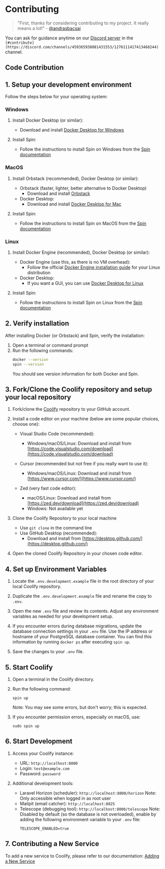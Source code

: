 # Contributing

> "First, thanks for considering contributing to my project. It really means a lot!" - [@andrasbacsai](https://github.com/andrasbacsai)

You can ask for guidance anytime on our [Discord server](https://coollabs.io/discord) in the `[#contribute](https://discord.com/channels/459365938081431553/1276111417413468244)` channel.


## Code Contribution

## 1. Setup your development environment 

Follow the steps below for your operating system:

### Windows

1. Install Docker Desktop (or similar):
   - Download and install [Docker Desktop for Windows](https://docs.docker.com/desktop/install/windows-install/)

2. Install Spin:
   - Follow the instructions to install Spin on Windows from the [Spin documentation](https://serversideup.net/open-source/spin/docs/installation/install-windows)

### MacOS

1. Install Orbstack (recommended), Docker Desktop (or similar):
   - Orbstack (faster, lighter, better alternative to Docker Desktop)
     - Download and install [Orbstack](https://docs.orbstack.dev/quick-start#installation)
   - Docker Desktop:
     - Download and install [Docker Desktop for Mac](https://docs.docker.com/desktop/install/mac-install/)

2. Install Spin:
   - Follow the instructions to install Spin on MacOS from the [Spin documentation](https://serversideup.net/open-source/spin/docs/installation/install-macos/#download-and-install-spin)

### Linux

1. Install Docker Engine (recommended), Docker Desktop (or similar):
   - Docker Engine (use this, as there is no VM overhead):
     - Follow the official [Docker Engine installation guide](https://docs.docker.com/engine/install/) for your Linux distribution
   - Docker Desktop:
     - If you want a GUI, you can use [Docker Desktop for Linux](https://docs.docker.com/desktop/install/linux-install/)

2. Install Spin:
   - Follow the instructions to install Spin on Linux from the [Spin documentation](https://serversideup.net/open-source/spin/docs/installation/install-linux#configure-docker-permissions)


## 2. Verify installation

After installing Docker (or Orbstack) and Spin, verify the installation:

1. Open a terminal or command prompt
2. Run the following commands:
   ```bash
   docker --version
   spin --version
   ```
   You should see version information for both Docker and Spin.


## 3. Fork/Clone the Coolify repository and setup your local repository

1. Fork/clone the [Coolify](https://github.com/coollabsio/coolify) repository to your GitHub account.

2. Install a code editor on your machine (below are some popular choices, choose one):

   - Visual Studio Code (recommended):
     - Windows/macOS/Linux: Download and install from [https://code.visualstudio.com/download](https://code.visualstudio.com/download)

   - Cursor (recommended but not free if you really want to use it):
     - Windows/macOS/Linux: Download and install from [https://www.cursor.com/](https://www.cursor.com/)

   - Zed (very fast code editor):
     - macOS/Linux: Download and install from [https://zed.dev/download](https://zed.dev/download)
     - Windows: Not available yet

3. Clone the Coolify Repository to your local machine
   - Use `git clone` in the command line
   - Use GitHub Desktop (recommended):
     - Download and install from [https://desktop.github.com/](https://desktop.github.com/)

4. Open the cloned Coolify Repository in your chosen code editor.


## 4. Set up Environment Variables

1. Locate the `.env.development.example` file in the root directory of your local Coolify repository.

2. Duplicate the `.env.development.example` file and rename the copy to `.env`.

3. Open the new `.env` file and review its contents. Adjust any environment variables as needed for your development setup.

4. If you encounter errors during database migrations, update the database connection settings in your `.env` file. Use the IP address or hostname of your PostgreSQL database container. You can find this information by running `docker ps` after executing `spin up`.

5. Save the changes to your `.env` file.


## 5. Start Coolify

1. Open a terminal in the Coolify directory.

2. Run the following command:
   ```
   spin up
   ```
   Note: You may see some errors, but don't worry; this is expected.

3. If you encounter permission errors, especially on macOS, use:
   ```
   sudo spin up
   ```


## 6. Start Development

1. Access your Coolify instance:
   - URL: `http://localhost:8000`
   - Login: `test@example.com`
   - Password: `password`

2. Additional development tools:
   - Laravel Horizon (scheduler): `http://localhost:8000/horizon`
     Note: Only accessible when logged in as root user
   - Mailpit (email catcher): `http://localhost:8025`
   - Telescope (debugging tool): `http://localhost:8000/telescope` 
     Note: Disabled by default (so the database is not overloaded), enable by adding the following environment variable to your `.env` file:
     ```env
     TELESCOPE_ENABLED=true
     ```


## 7. Contributing a New Service

To add a new service to Coolify, please refer to our documentation:
[Adding a New Service](https://coolify.io/docs/knowledge-base/add-a-service)
